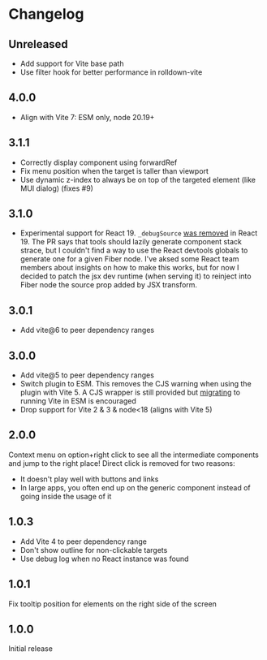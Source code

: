 # Changelog

## Unreleased

- Add support for Vite base path
- Use filter hook for better performance in rolldown-vite

## 4.0.0

- Align with Vite 7: ESM only, node 20.19+

## 3.1.1

- Correctly display component using forwardRef
- Fix menu position when the target is taller than viewport
- Use dynamic z-index to always be on top of the targeted element (like MUI dialog) (fixes #9)

## 3.1.0

- Experimental support for React 19. `_debugSource` [was removed](https://github.com/facebook/react/pull/28265) in React 19. The PR says that tools should lazily generate component stack strace, but I couldn't find a way to use the React devtools globals to generate one for a given Fiber node. I've aksed some React team members about insights on how to make this works, but for now I decided to patch the jsx dev runtime (when serving it) to reinject into Fiber node the source prop added by JSX transform.

## 3.0.1

- Add vite@6 to peer dependency ranges

## 3.0.0

- Add vite@5 to peer dependency ranges
- Switch plugin to ESM. This removes the CJS warning when using the plugin with Vite 5. A CJS wrapper is still provided but [migrating](https://vitejs.dev/guide/migration.html#deprecate-cjs-node-api) to running Vite in ESM is encouraged
- Drop support for Vite 2 & 3 & node<18 (aligns with Vite 5)

## 2.0.0

Context menu on option+right click to see all the intermediate components and jump to the right place!
Direct click is removed for two reasons:

- It doesn't play well with buttons and links
- In large apps, you often end up on the generic component instead of going inside the usage of it

## 1.0.3

- Add Vite 4 to peer dependency range
- Don't show outline for non-clickable targets
- Use debug log when no React instance was found

## 1.0.1

Fix tooltip position for elements on the right side of the screen

## 1.0.0

Initial release
